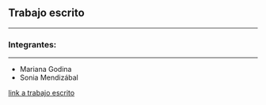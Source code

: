 ## Trabajo escrito

---

### Integrantes:

---

- Mariana Godina
- Sonia Mendizábal

[link a trabajo escrito](https://drive.google.com/open?id=0B_LXYl5QOPU5MDdDTzlzQTIxeUk)